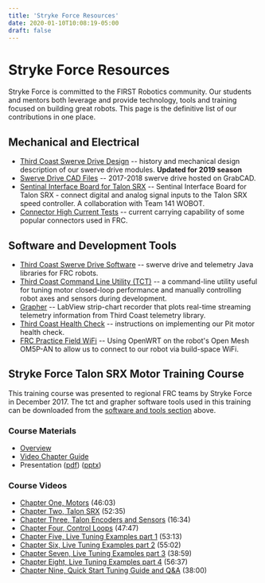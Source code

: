 ```yaml
---
title: 'Stryke Force Resources'
date: 2020-01-10T10:08:19-05:00
draft: false
---
```


# Stryke Force Resources

Stryke Force is committed to the FIRST Robotics community. Our students and mentors both leverage and provide technology, tools and training focused on building great robots. This page is the definitive list of our contributions in one place.

## Mechanical and Electrical

- [Third Coast Swerve Drive Design](/resources/Mechanical_Design_Description_of_Stryke_Force_Swerve_Drive_Units.pdf) -- history and mechanical design description of our swerve drive modules. **Updated for 2019 season**
- [Swerve Drive CAD Files](https://grabcad.com/cory.walters-1) -- 2017-2018 swerve drive hosted on GrabCAD.
- [Sentinal Interface Board for Talon SRX](http://wmralliance.com/sentinal/) -- Sentinal Interface Board for Talon SRX</a> - connect digital and analog signal inputs to the Talon SRX speed controller. A collaboration with Team 141 WOBOT.
- [Connector High Current Tests](/resources/Connector_Tests.pdf) -- current carrying capability of some popular connectors used in FRC.

## Software and Development Tools

- [Third Coast Swerve Drive Software](https://github.com/strykeforce/thirdcoast) -- swerve drive and telemetry Java libraries for FRC robots.
- [Third Coast Command Line Utility (TCT)](https://github.com/strykeforce/thirdcoast-tct) -- a command-line utility useful for tuning motor closed-loop performance and manually controlling robot axes and sensors during development.
- [Grapher](https://github.com/strykeforce/grapher) -- LabView strip-chart recorder that plots real-time streaming telemetry information from Third Coast telemetry library.
- [Third Coast Health Check](/resources/healthcheck) -- instructions on implementing our Pit motor health check.
- [FRC Practice Field WiFi](/resources/practice-field-network/) -- Using OpenWRT on the robot's Open Mesh OM5P-AN to allow us to connect to our robot via build-space WiFi.

## Stryke Force Talon SRX Motor Training Course

This training course was presented to regional FRC teams by Stryke Force in December 2017. The tct and grapher software tools used in this training can be downloaded from the [software and tools section](#software-and-development-tools) above.

### Course Materials

- [Overview](/resources/talon_course/overview.pdf)
- [Video Chapter Guide](/resources/talon_course/chapters.pdf)
- Presentation ([pdf](/resources/talon_course/Talon_SRX_Motor_Training_Course_2017.pdf)) ([pptx](/resources/talon_course/Talon_SRX_Motor_Training_Course_2017.pptx))

### Course Videos

- [Chapter One, Motors](https://youtu.be/VqUPmyUUkEs) (46:03)
- [Chapter Two, Talon SRX](https://youtu.be/cIZORBcM3vg) (52:35)
- [Chapter Three, Talon Encoders and Sensors](https://youtu.be/llPmrsI5zgg) (16:34)
- [Chapter Four, Control Loops](https://youtu.be/-6Q67sX9rA0) (47:47)
- [Chapter Five, Live Tuning Examples part 1](https://youtu.be/bZLMnFtyiIw) (53:13)
- [Chapter Six, Live Tuning Examples part 2](https://youtu.be/JnOEE89VDo4) (55:02)
- [Chapter Seven, Live Tuning Examples part 3](https://youtu.be/F5yFHDHxEVw) (38:59)
- [Chapter Eight, Live Tuning Examples part 4](https://youtu.be/Fs46TUeJMyc) (56:37)
- [Chapter Nine, Quick Start Tuning Guide and Q&A](https://youtu.be/D0inPk1Bz7c) (38:00)
